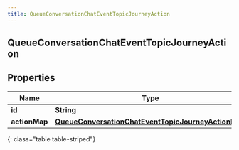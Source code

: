 ```yaml
---
title: QueueConversationChatEventTopicJourneyAction
---
```

## QueueConversationChatEventTopicJourneyAction


## Properties

| Name | Type | Description | Notes |
| ------------ | ------------- | ------------- | ------------- |
| **id** | **String** |  |  [optional] |
| **actionMap** | [**QueueConversationChatEventTopicJourneyActionMap**](QueueConversationChatEventTopicJourneyActionMap.html) |  |  [optional] |
{: class="table table-striped"}



